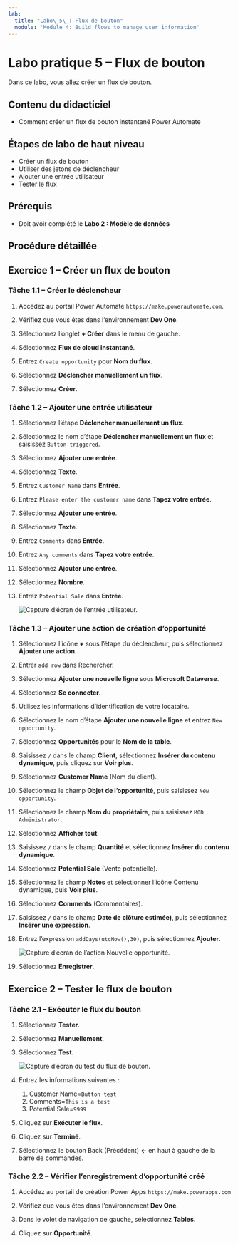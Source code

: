 ```yaml
---
lab:
  title: "Labo\_5\_: Flux de bouton"
  module: 'Module 4: Build flows to manage user information'
---
```


# Labo pratique 5 – Flux de bouton

Dans ce labo, vous allez créer un flux de bouton.

## Contenu du didacticiel

- Comment créer un flux de bouton instantané Power Automate

## Étapes de labo de haut niveau

- Créer un flux de bouton
- Utiliser des jetons de déclencheur
- Ajouter une entrée utilisateur
- Tester le flux
  
## Prérequis

- Doit avoir complété le **Labo 2 : Modèle de données**

## Procédure détaillée

## Exercice 1 – Créer un flux de bouton

### Tâche 1.1 – Créer le déclencheur

1. Accédez au portail Power Automate `https://make.powerautomate.com`.

1. Vérifiez que vous êtes dans l’environnement **Dev One**.

1. Sélectionnez l’onglet **+ Créer** dans le menu de gauche.

1. Sélectionnez **Flux de cloud instantané**.

1. Entrez `Create opportunity` pour **Nom du flux**.

1. Sélectionnez **Déclencher manuellement un flux**.

1. Sélectionnez **Créer**.


### Tâche 1.2 – Ajouter une entrée utilisateur

1. Sélectionnez l’étape **Déclencher manuellement un flux**.

1. Sélectionnez le nom d’étape **Déclencher manuellement un flux** et saisissez `Button triggered`.

1. Sélectionnez **Ajouter une entrée**.

1. Sélectionnez **Texte**.

1. Entrez `Customer Name` dans **Entrée**.

1. Entrez `Please enter the customer name` dans **Tapez votre entrée**.

1. Sélectionnez **Ajouter une entrée**.

1. Sélectionnez **Texte**.

1. Entrez `Comments` dans **Entrée**.

1. Entrez `Any comments` dans **Tapez votre entrée**.

1. Sélectionnez **Ajouter une entrée**.

1. Sélectionnez **Nombre**.

1. Entrez `Potential Sale` dans **Entrée**.

    ![Capture d’écran de l’entrée utilisateur.](../media/user-input.png)


### Tâche 1.3 – Ajouter une action de création d’opportunité

1. Sélectionnez l’icône **+** sous l’étape du déclencheur, puis sélectionnez **Ajouter une action**.

1. Entrer `add row` dans Rechercher.

1. Sélectionnez **Ajouter une nouvelle ligne** sous **Microsoft Dataverse**.

1. Sélectionnez **Se connecter**.

1. Utilisez les informations d’identification de votre locataire.

1. Sélectionnez le nom d’étape **Ajouter une nouvelle ligne** et entrez `New opportunity`.

1. Sélectionnez **Opportunités** pour le **Nom de la table**.

1. Saisissez `/` dans le champ **Client**, sélectionnez **Insérer du contenu dynamique**, puis cliquez sur **Voir plus**.

1. Sélectionnez **Customer Name** (Nom du client).

1. Sélectionnez le champ **Objet de l’opportunité**, puis saisissez `New opportunity`.

1. Sélectionnez le champ **Nom du propriétaire**, puis saisissez `MOD Administrator`.

1. Sélectionnez **Afficher tout**.

1. Saisissez `/` dans le champ **Quantité** et sélectionnez **Insérer du contenu dynamique**.

1. Sélectionnez **Potential Sale** (Vente potentielle).

1. Sélectionnez le champ **Notes** et sélectionner l’icône Contenu dynamique, puis **Voir plus**.

1. Sélectionnez **Comments** (Commentaires).

1. Saisissez `/` dans le champ **Date de clôture estimée)**, puis sélectionnez **Insérer une expression**.

1. Entrez l’expression `addDays(utcNow(),30)`, puis sélectionnez **Ajouter**.

    ![Capture d’écran de l’action Nouvelle opportunité.](../media/new-opportunity-action.png)

1. Sélectionnez **Enregistrer**.


## Exercice 2 – Tester le flux de bouton

### Tâche 2.1 – Exécuter le flux du bouton

1. Sélectionnez **Tester**.

1. Sélectionnez **Manuellement**.

1. Sélectionnez **Test**.

    ![Capture d’écran du test du flux de bouton.](../media/user-input-test.png)

1. Entrez les informations suivantes :

   1. Customer Name=`Button test`
   1. Comments=`This is a test`
   1. Potential Sale=`9999`

1. Cliquez sur **Exécuter le flux**.

1. Cliquez sur **Terminé**.

1. Sélectionnez le bouton Back (Précédent) **<-** en haut à gauche de la barre de commandes.


### Tâche 2.2 – Vérifier l’enregistrement d’opportunité créé

1. Accédez au portail de création Power Apps `https://make.powerapps.com`

1. Vérifiez que vous êtes dans l’environnement **Dev One**.

1. Dans le volet de navigation de gauche, sélectionnez **Tables**.

1. Cliquez sur **Opportunité**.

